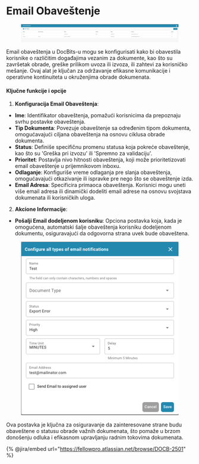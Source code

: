 # Email Obaveštenje

<figure><img src="../../../.gitbook/assets/Bildschirmfoto 2024-05-08 um 10.15.45.png" alt=""><figcaption></figcaption></figure>

Email obaveštenja u DocBits-u mogu se konfigurisati kako bi obavestila korisnike o različitim događajima vezanim za dokumente, kao što su završetak obrade, greške prilikom uvoza ili izvoza, ili zahtevi za korisničko mešanje. Ovaj alat je ključan za održavanje efikasne komunikacije i operativne kontinuiteta u okruženjima obrade dokumenata.

#### Ključne funkcije i opcije

1. **Konfiguracija Email Obaveštenja**:
* **Ime**: Identifikator obaveštenja, pomažući korisnicima da prepoznaju svrhu postavke obaveštenja.
* **Tip Dokumenta**: Povezuje obaveštenje sa određenim tipom dokumenta, omogućavajući ciljana obaveštenja na osnovu ciklusa obrade dokumenta.
* **Status**: Definiše specifičnu promenu statusa koja pokreće obaveštenje, kao što su 'Greška pri izvozu' ili 'Spremno za validaciju'.
* **Prioritet**: Postavlja nivo hitnosti obaveštenja, koji može prioritetizovati email obaveštenje u prijemnikovom inboxu.
* **Odlaganje**: Konfiguriše vreme odlaganja pre slanja obaveštenja, omogućavajući otkazivanje ili ispravke pre nego što se obaveštenje izda.
* **Email Adresa**: Specificira primaoca obaveštenja. Korisnici mogu uneti više email adresa ili dinamički dodeliti email adrese na osnovu svojstava dokumenata ili korisničkih uloga.
2. **Akcione Informacije**:
* **Pošalji Email dodeljenom korisniku**: Opciona postavka koja, kada je omogućena, automatski šalje obaveštenja korisniku dodeljenom dokumentu, osiguravajući da odgovorna strana uvek bude obaveštena.

<figure><img src="../../../.gitbook/assets/Bildschirmfoto 2024-05-08 um 10.15.56.png" alt=""><figcaption></figcaption></figure>

Ova postavka je ključna za osiguravanje da zainteresovane strane budu obaveštene o statusu obrade važnih dokumenata, što pomaže u brzom donošenju odluka i efikasnom upravljanju radnim tokovima dokumenata.



{% @jira/embed url="https://fellowpro.atlassian.net/browse/DOCB-2501" %}
